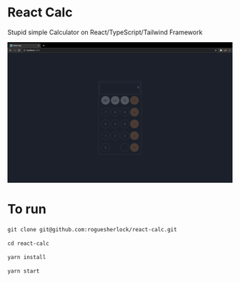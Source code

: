 # React Calc

Stupid simple Calculator on React/TypeScript/Tailwind Framework

![img](./screenshots/Screenshot.png)

# To run

`git clone git@github.com:roguesherlock/react-calc.git`

`cd react-calc`

`yarn install`

`yarn start`
